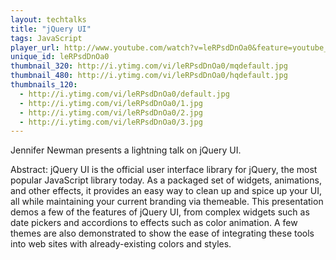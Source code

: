 ```yaml
---
layout: techtalks
title: "jQuery UI"
tags: JavaScript
player_url: http://www.youtube.com/watch?v=leRPsdDnOa0&feature=youtube_gdata_player
unique_id: leRPsdDnOa0 
thumbnail_320: http://i.ytimg.com/vi/leRPsdDnOa0/mqdefault.jpg
thumbnail_480: http://i.ytimg.com/vi/leRPsdDnOa0/hqdefault.jpg
thumbnails_120: 
  - http://i.ytimg.com/vi/leRPsdDnOa0/default.jpg
  - http://i.ytimg.com/vi/leRPsdDnOa0/1.jpg
  - http://i.ytimg.com/vi/leRPsdDnOa0/2.jpg
  - http://i.ytimg.com/vi/leRPsdDnOa0/3.jpg
---
```

Jennifer Newman presents a lightning talk on jQuery UI.

Abstract: jQuery UI is the official user interface library for jQuery, the most popular JavaScript library today. As a packaged set of widgets, animations, and other effects, it provides an easy way to clean up and spice up your UI, all while maintaining your current branding via themeable.  This presentation demos a few of the features of jQuery UI, from complex widgets such as date pickers and accordions to effects such as color animation. A few themes are also demonstrated to show the ease of integrating these tools into web sites with already-existing colors and styles.
